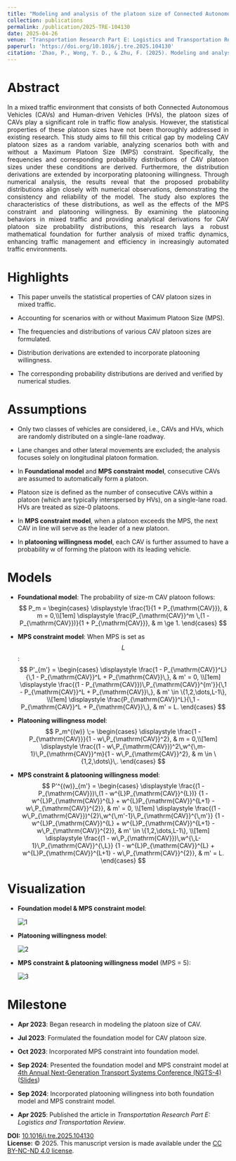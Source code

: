 ```yaml
---
title: "Modeling and analysis of the platoon size of Connected Autonomous Vehicles in a mixed traffic environment"
collection: publications
permalink: /publication/2025-TRE-104130
date: 2025-04-26
venue: 'Transportation Research Part E: Logistics and Transportation Review'
paperurl: 'https://doi.org/10.1016/j.tre.2025.104130'
citation: 'Zhao, P., Wong, Y. D., & Zhu, F. (2025). Modeling and analysis of the platoon size of Connected Autonomous Vehicles in a mixed traffic environment. Transportation Research Part E: Logistics and Transportation Review, 199, 104130.'
---
```


# Abstract

<div style="text-align: justify;">
In a mixed traffic environment that consists of both Connected Autonomous Vehicles (CAVs) and Human-driven Vehicles (HVs), the platoon sizes of CAVs play a significant role in traffic flow analysis. However, the statistical properties of these platoon sizes have not been thoroughly addressed in existing research. This study aims to fill this critical gap by modeling CAV platoon sizes as a random variable, analyzing scenarios both with and without a Maximum Platoon Size (MPS) constraint. Specifically, the frequencies and corresponding probability distributions of CAV platoon sizes under these conditions are derived. Furthermore, the distribution derivations are extended by incorporating platooning willingness. Through numerical analysis, the results reveal that the proposed probability distributions align closely with numerical observations, demonstrating the consistency and reliability of the model. The study also explores the characteristics of these distributions, as well as the effects of the MPS constraint and platooning willingness. By examining the platooning behaviors in mixed traffic and providing analytical derivations for CAV platoon size probability distributions, this research lays a robust mathematical foundation for further analysis of mixed traffic dynamics, enhancing traffic management and efficiency in increasingly automated traffic environments.
</div>

# Highlights

- This paper unveils the statistical properties of CAV platoon sizes in mixed traffic.

- Accounting for scenarios with or without Maximum Platoon Size (MPS).

- The frequencies and distributions of various CAV platoon sizes are formulated.

- Distribution derivations are extended to incorporate platooning willingness.

- The corresponding probability distributions are derived and verified by numerical studies.

# Assumptions

- Only two classes of vehicles are considered, i.e., CAVs and HVs, which are randomly distributed on a single-lane roadway.

- Lane changes and other lateral movements are excluded; the analysis focuses solely on longitudinal platoon formation.

- In **Foundational model** and **MPS constraint model**, consecutive CAVs are assumed to automatically form a platoon.

- Platoon size is defined as the number of consecutive CAVs within a platoon (which are typically interspersed by HVs), on a single-lane road. HVs are treated as size-0 platoons.

- In **MPS constraint model**, when a platoon exceeds the MPS, the next CAV in line will serve as the leader of a new platoon.

- In **platooning willingness model**, each CAV is further assumed to have a probability w of forming the platoon with its leading vehicle.

# Models

- **Foundational model**: The probability of size-m CAV platoon follows: 
  $$
  P_m =
  \begin{cases}
  \displaystyle \frac{1}{1 + P_{\mathrm{CAV}}}, & m = 0,\\[1em]
  \displaystyle \frac{P_{\mathrm{CAV}}^m \,(1 - P_{\mathrm{CAV}})}{1 + P_{\mathrm{CAV}}}, & m \ge 1.
  \end{cases}
  $$
  
- **MPS constraint model**: When MPS is set as $$L$$:
  $$
    P'_{m'} =
    \begin{cases}
    \displaystyle \frac{1 - P_{\mathrm{CAV}}^L}{\,1 - P_{\mathrm{CAV}}^L + P_{\mathrm{CAV}}\,}, 
    & m' = 0, \\[1em]
    \displaystyle \frac{(1 - P_{\mathrm{CAV}})\,P_{\mathrm{CAV}}^{m'}}{\,1 - P_{\mathrm{CAV}}^L + P_{\mathrm{CAV}}\,}, 
    & m' \in \{1,2,\dots,L-1\}, \\[1em]
    \displaystyle \frac{P_{\mathrm{CAV}}^L}{\,1 - P_{\mathrm{CAV}}^L + P_{\mathrm{CAV}}\,}, 
    & m' = L.
    \end{cases}
  $$
  
- **Platooning willingness model**:
  $$
    P_m^{(w)} \;=
  \begin{cases}
    \displaystyle \frac{1 - P_{\mathrm{CAV}}}{1 - w\,P_{\mathrm{CAV}}^2}, 
    & m = 0,\\[1em]
    \displaystyle \frac{(1 - w\,P_{\mathrm{CAV}})^2\,w^{\,m-1}\,P_{\mathrm{CAV}}^m}{1 - w\,P_{\mathrm{CAV}}^2}, 
    & m \in \{1,2,\dots\}\,.
    \end{cases}
  $$

- **MPS constraint & platooning willingness model**:
  $$
  P'^{(w)}_{m'} =
  \begin{cases}
  \displaystyle
  \frac{(1 - P_{\mathrm{CAV}})\,(1 - w^{L}P_{\mathrm{CAV}}^{L})}
       {1 - w^{L}P_{\mathrm{CAV}}^{L} + w^{L}P_{\mathrm{CAV}}^{L+1} - w\,P_{\mathrm{CAV}}^{2}}, 
  & m' = 0, \\[1em]
  \displaystyle
  \frac{(1 - w\,P_{\mathrm{CAV}})^{2}\,w^{\,m'-1}\,P_{\mathrm{CAV}}^{\,m'}}
       {1 - w^{L}P_{\mathrm{CAV}}^{L} + w^{L}P_{\mathrm{CAV}}^{L+1} - w\,P_{\mathrm{CAV}}^{2}}, 
  & m' \in \{1,2,\dots,L-1\}, \\[1em]
  \displaystyle
  \frac{(1 - w\,P_{\mathrm{CAV}})\,w^{\,L-1}\,P_{\mathrm{CAV}}^{\,L}}
       {1 - w^{L}P_{\mathrm{CAV}}^{L} + w^{L}P_{\mathrm{CAV}}^{L+1} - w\,P_{\mathrm{CAV}}^{2}}, 
  & m' = L.
  \end{cases}
$$

# Visualization

- **Foundation model & MPS constraint model**:

  ![1](\images\2025-TRE-1.png)

- **Platooning willingness model**:

  ![2](\images\2025-TRE-2.png)

- **MPS constraint & platooning willingness model** (MPS = 5):

  ![3](\images\2025-TRE-3.png)
  

# Milestone

- **Apr 2023**: Began research in modeling the platoon size of CAV.

- **Jul 2023**: Formulated the foundation model for CAV platoon size.

- **Oct 2023**: Incorporated MPS constraint into foundation model.

- **Sep 2024**: Presented the foundation model and MPS constraint model at [4th Annual Next-Generation Transport Systems Conference (NGTS-4)](https://nextranspurdue.wixsite.com/ngts2024) ([Slides](http://jerry-zpl.github.io/files/NGTS-4_ZPL.pdf))

- **Sep 2024**: Incorporated platooning willingness into both foundation model and MPS constraint model.

- **Apr 2025**: Published the article in *Transportation Research Part E: Logistics and Transportation Review*.



**DOI:** [10.1016/j.tre.2025.104130](https://doi.org/10.1016/j.tre.2025.104130)  
**License:** © 2025. This manuscript version is made available under the [CC BY-NC-ND 4.0 license](https://creativecommons.org/licenses/by-nc-nd/4.0).
